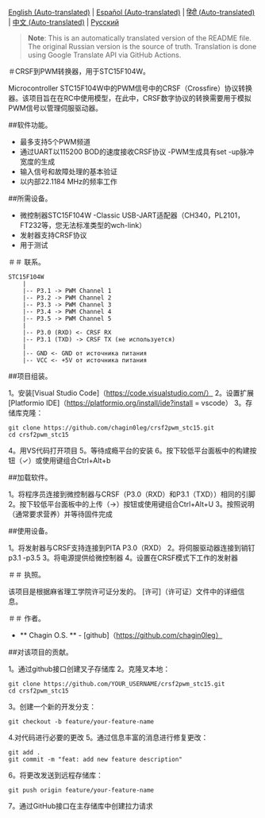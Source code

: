 [English (Auto-translated)](README.en.md) | [Español (Auto-translated)](README.es.md) | [हिंदी (Auto-translated)](README.hi.md) | [中文 (Auto-translated)](README.zh-CN.md) | [Русский](README.md)

> **Note**: This is an automatically translated version of the README file. The original Russian version is the source of truth. Translation is done using Google Translate API via GitHub Actions.

＃CRSF到PWM转换器，用于STC15F104W。

Microcontroller STC15F104W中的PWM信号中的CRSF（Crossfire）协议转换器。该项目旨在在RC中使用模型，在此中，CRSF数字协议的转换需要用于模拟PWM信号以管理伺服驱动器。

##软件功能。

 - 最多支持5个PWM频道
 - 通过UART以115200 BOD的速度接收CRSF协议
-PWM生成具有set -up脉冲宽度的生成
 - 输入信号和故障处理的基本验证
 - 以内部22.1184 MHz的频率工作

##所需设备。

 - 微控制器STC15F104W
-Classic USB-JART适配器（CH340，PL2101，FT232等，您无法标准类型的wch-link）
 - 发射器支持CRSF协议
 - 用于测试

＃＃ 联系。

```
STC15F104W
    |
    |-- P3.1 -> PWM Channel 1
    |-- P3.2 -> PWM Channel 2
    |-- P3.3 -> PWM Channel 3
    |-- P3.4 -> PWM Channel 4
    |-- P3.5 -> PWM Channel 5
    |
    |-- P3.0 (RXD) <- CRSF RX
    |-- P3.1 (TXD) -> CRSF TX (не используется)
    |
    |-- GND <- GND от источника питания
    |-- VCC <- +5V от источника питания
```

##项目组装。

1。安装[Visual Studio Code]（https://code.visualstudio.com/）
2。设置扩展[Platformio IDE]（https://platformio.org/install/ide?install = vscode）
3。存储库克隆：
```
git clone https://github.com/chagin0leg/crsf2pwm_stc15.git
cd crsf2pwm_stc15
```
4。用VS代码打开项目
5。等待成瘾平台的安装
6。按下较低平台面板中的构建按钮（✓）或使用键组合Ctrl+Alt+b

##加载软件。

1。将程序员连接到微控制器与CRSF（P3.0（RXD）和P3.1（TXD））相同的引脚
2。按下较低平台面板中的上传（→）按钮或使用键组合Ctrl+Alt+U
3。按照说明（通常要求营养）并等待固件完成

##使用设备。

1。将发射器与CRSF支持连接到PITA P3.0（RXD）
2。将伺服驱动器连接到销钉p3.1 -p3.5
3。将电源提供给微控制器
4。设置在CRSF模式下工作的发射器

＃＃ 执照。

该项目是根据麻省理工学院许可证分发的。 [许可]（许可证）文件中的详细信息。

＃＃ 作者。

 -  ** Chagin O.S. **  -  [github]（https://github.com/chagin0leg）

##对该项目的贡献。

1。通过github接口创建叉子存储库
2。克隆叉本地：
```
git clone https://github.com/YOUR_USERNAME/crsf2pwm_stc15.git
cd crsf2pwm_stc15
```
3。创建一个新的开发分支：
```
git checkout -b feature/your-feature-name
```
4.对代码进行必要的更改
5。通过信息丰富的消息进行修复更改：
```
git add .
git commit -m "feat: add new feature description"
```
6。将更改发送到远程存储库：
```
git push origin feature/your-feature-name
```
7。通过GitHub接口在主存储库中创建拉力请求